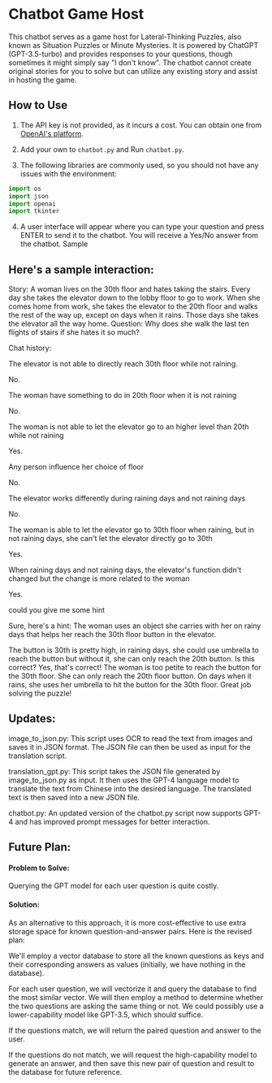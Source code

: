 # Chatbot Game Host

This chatbot serves as a game host for Lateral-Thinking Puzzles, also known as Situation Puzzles or Minute Mysteries. It is powered by ChatGPT (GPT-3.5-turbo) and provides responses to your questions, though sometimes it might simply say "I don't know". The chatbot cannot create original stories for you to solve but can utilize any existing story and assist in hosting the game.

## How to Use

1. The API key is not provided, as it incurs a cost. You can obtain one from [OpenAI's platform](https://platform.openai.com/docs/introduction).

2. Add your own to `chatbot.py` and Run `chatbot.py`.

3. The following libraries are commonly used, so you should not have any issues with the environment:

```python
import os
import json
import openai
import tkinter
```

4. A user interface will appear where you can type your question and press ENTER to send it to the chatbot. You will receive a Yes/No answer from the chatbot.
Sample

## Here's a sample interaction:

Story: A woman lives on the 30th floor and hates taking the stairs. Every day she takes the elevator down to the lobby floor to go to work. When she comes home from work, she takes the elevator to the 20th floor and walks the rest of the way up, except on days when it rains. Those days she takes the elevator all the way home.
Question: Why does she walk the last ten flights of stairs if she hates it so much?

Chat history:


The elevator is not able to directly reach 30th floor while not raining. 

No.

The woman have something to do in 20th floor when it is not raining

No.

The woman is not able to let the elevator go to an higher level than 20th while not raining

Yes.

Any person influence her choice of floor

No.

The elevator works differently during raining days and not raining days

No.

The woman is able to let the elevator go to 30th floor when raining, but in not raining days, she can't let the elevator directly go to 30th

Yes.

When raining days and not raining days, the elevator's function didn't changed but the change is more related to the woman

Yes.

could you give me some hint

Sure, here's a hint: The woman uses an object she carries with her on rainy days that helps her reach the 30th floor button in the elevator.

The button is 30th is pretty high, in raining days, she could use umbrella to reach the button but without it, she can only reach the 20th button. Is this correct?
Yes, that's correct! The woman is too petite to reach the button for the 30th floor. She can only reach the 20th floor button. On days when it rains, she uses her umbrella to hit the button for the 30th floor. Great job solving the puzzle!

## Updates:

image_to_json.py: 
This script uses OCR to read the text from images and saves it in JSON format. The JSON file can then be used as input for the translation script.

translation_gpt.py: 
This script takes the JSON file generated by image_to_json.py as input. It then uses the GPT-4 language model to translate the text from Chinese into the desired language. The translated text is then saved into a new JSON file.

chatbot.py: 
An updated version of the chatbot.py script now supports GPT-4 and has improved prompt messages for better interaction.

## Future Plan:

#### Problem to Solve:
Querying the GPT model for each user question is quite costly.

#### Solution:
As an alternative to this approach, it is more cost-effective to use extra storage space for known question-and-answer pairs. Here is the revised plan:

We'll employ a vector database to store all the known questions as keys and their corresponding answers as values (initially, we have nothing in the database).

For each user question, we will vectorize it and query the database to find the most similar vector. We will then employ a method to determine whether the two questions are asking the same thing or not. We could possibly use a lower-capability model like GPT-3.5, which should suffice.

If the questions match, we will return the paired question and answer to the user.

If the questions do not match, we will request the high-capability model to generate an answer, and then save this new pair of question and result to the database for future reference.
